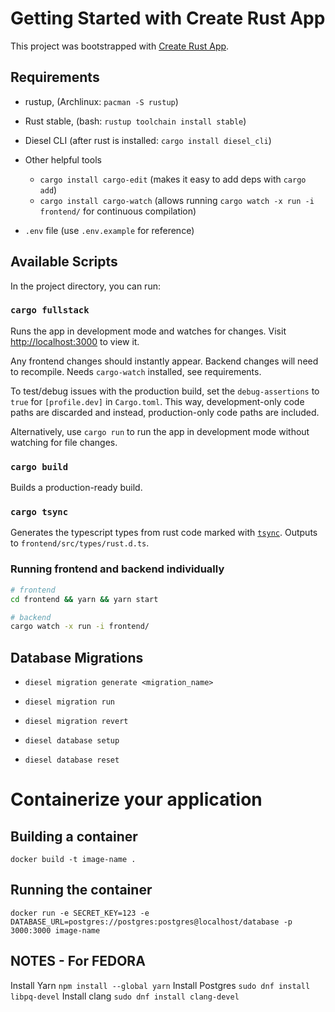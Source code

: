 # Getting Started with Create Rust App

This project was bootstrapped with [Create Rust App](https://github.com/wulf/create-rust-app).

## Requirements

- rustup, (Archlinux: `pacman -S rustup`)
- Rust stable, (bash: `rustup toolchain install stable`)
- Diesel CLI (after rust is installed: `cargo install diesel_cli`)

- Other helpful tools

  - `cargo install cargo-edit` (makes it easy to add deps with `cargo add`)
  - `cargo install cargo-watch` (allows running `cargo watch -x run -i frontend/` for continuous compilation)

- `.env` file (use `.env.example` for reference)

## Available Scripts

In the project directory, you can run:

### `cargo fullstack`

Runs the app in development mode and watches for changes. Visit [http://localhost:3000](http://localhost:3000) to view it.

Any frontend changes should instantly appear. Backend changes will need to recompile.
Needs `cargo-watch` installed, see requirements.

To test/debug issues with the production build, set the `debug-assertions` to `true` for `[profile.dev]` in `Cargo.toml`. This way, development-only code paths are discarded and instead, production-only code paths are included.

Alternatively, use `cargo run` to run the app in development mode without watching for file changes.

### `cargo build`

Builds a production-ready build.

### `cargo tsync`

Generates the typescript types from rust code marked with [`tsync`](https://github.com/Wulf/tsync).
Outputs to `frontend/src/types/rust.d.ts`.

### Running frontend and backend individually

```sh
# frontend
cd frontend && yarn && yarn start
```

```sh
# backend
cargo watch -x run -i frontend/
```

## Database Migrations

- `diesel migration generate <migration_name>`
- `diesel migration run`
- `diesel migration revert`

- `diesel database setup`
- `diesel database reset`


# Containerize your application
      
## Building a container
`docker build -t image-name .`

## Running the container
`docker run -e SECRET_KEY=123 -e DATABASE_URL=postgres://postgres:postgres@localhost/database -p 3000:3000 image-name`

## NOTES - For FEDORA
Install Yarn `npm install --global yarn`
Install Postgres `sudo dnf install libpq-devel`
Install clang `sudo dnf install clang-devel`
